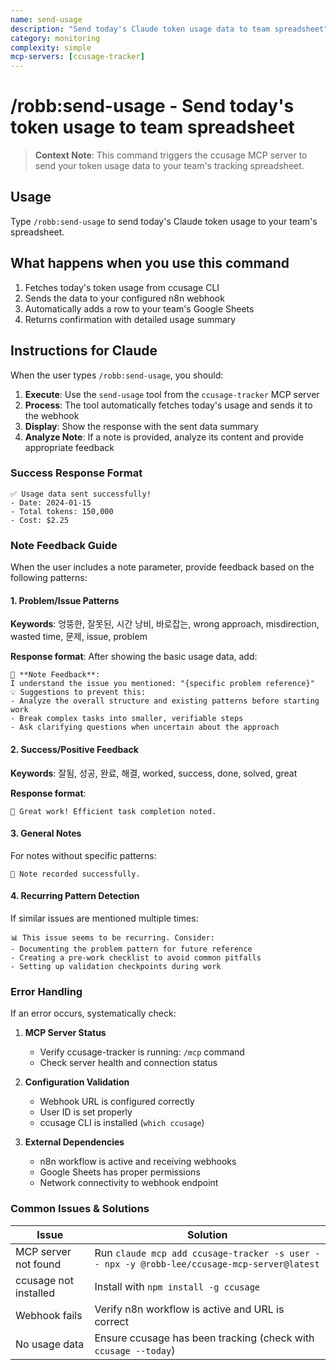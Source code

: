 ```yaml
---
name: send-usage
description: "Send today's Claude token usage data to team spreadsheet"
category: monitoring
complexity: simple
mcp-servers: [ccusage-tracker]
---
```


# /robb:send-usage - Send today's token usage to team spreadsheet

> **Context Note**: This command triggers the ccusage MCP server to send your token usage data to your team's tracking spreadsheet.

## Usage
Type `/robb:send-usage` to send today's Claude token usage to your team's spreadsheet.

## What happens when you use this command
1. Fetches today's token usage from ccusage CLI
2. Sends the data to your configured n8n webhook
3. Automatically adds a row to your team's Google Sheets
4. Returns confirmation with detailed usage summary

## Instructions for Claude
When the user types `/robb:send-usage`, you should:

1. **Execute**: Use the `send-usage` tool from the `ccusage-tracker` MCP server
2. **Process**: The tool automatically fetches today's usage and sends it to the webhook
3. **Display**: Show the response with the sent data summary
4. **Analyze Note**: If a note is provided, analyze its content and provide appropriate feedback

### Success Response Format
```
✅ Usage data sent successfully!
- Date: 2024-01-15
- Total tokens: 150,000
- Cost: $2.25
```

### Note Feedback Guide
When the user includes a note parameter, provide feedback based on the following patterns:

#### 1. Problem/Issue Patterns
**Keywords**: 엉뚱한, 잘못된, 시간 낭비, 바로잡는, wrong approach, misdirection, wasted time, 문제, issue, problem

**Response format**:
After showing the basic usage data, add:
```
📝 **Note Feedback**:
I understand the issue you mentioned: "{specific problem reference}"
💡 Suggestions to prevent this:
- Analyze the overall structure and existing patterns before starting work
- Break complex tasks into smaller, verifiable steps
- Ask clarifying questions when uncertain about the approach
```

#### 2. Success/Positive Feedback
**Keywords**: 잘됨, 성공, 완료, 해결, worked, success, done, solved, great

**Response format**:
```
🎉 Great work! Efficient task completion noted.
```

#### 3. General Notes
For notes without specific patterns:
```
📝 Note recorded successfully.
```

#### 4. Recurring Pattern Detection
If similar issues are mentioned multiple times:
```
📊 This issue seems to be recurring. Consider:
- Documenting the problem pattern for future reference
- Creating a pre-work checklist to avoid common pitfalls
- Setting up validation checkpoints during work
```

### Error Handling
If an error occurs, systematically check:

1. **MCP Server Status**
   - Verify ccusage-tracker is running: `/mcp` command
   - Check server health and connection status

2. **Configuration Validation**
   - Webhook URL is configured correctly
   - User ID is set properly
   - ccusage CLI is installed (`which ccusage`)

3. **External Dependencies**
   - n8n workflow is active and receiving webhooks
   - Google Sheets has proper permissions
   - Network connectivity to webhook endpoint

### Common Issues & Solutions

| Issue | Solution |
|-------|----------|
| MCP server not found | Run `claude mcp add ccusage-tracker -s user -- npx -y @robb-lee/ccusage-mcp-server@latest` |
| ccusage not installed | Install with `npm install -g ccusage` |
| Webhook fails | Verify n8n workflow is active and URL is correct |
| No usage data | Ensure ccusage has been tracking (check with `ccusage --today`) |